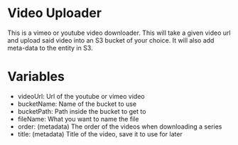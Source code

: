 # Video Uploader
This is a vimeo or youtube video downloader. This will take a given video url and upload said video into an S3 bucket of your choice. It will also add meta-data to the entity in S3.

# Variables
- videoUrl: Url of the youtube or vimeo video
- bucketName: Name of the bucket to use
- bucketPath: Path inside the bucket to get to
- fileName: What you want to name the file
- order: (metadata) The order of the videos when downloading a series
- title: (metadata) Title of the video, save it to use for later 
